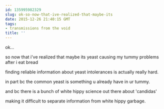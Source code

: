 ```yaml
---
id: 135995982329
slug: ok-so-now-that-ive-realized-that-maybe-its
date: 2015-12-26 21:40:15 GMT
tags:
- transmissions from the void
title: ''
---
```


ok...

so now that i've realized that maybe its yeast causing my tummy problems after i eat bread

finding reliable information about yeast intolerances is actually really hard.

in part bc the common yeast is something u already have in ur tummy.

and bc there is a bunch of white hippy science out there about 'candidas'

making it difficult to separate information from white hippy garbage.